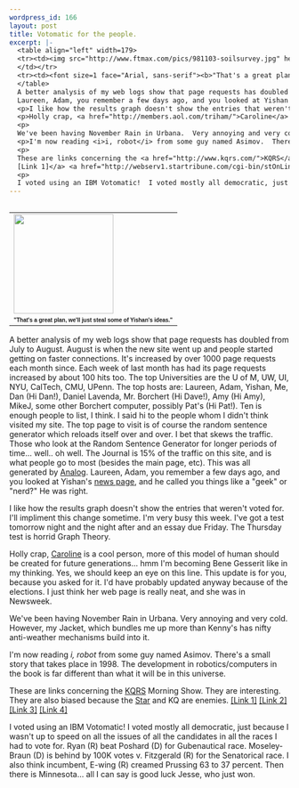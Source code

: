 ```yaml
--- 
wordpress_id: 166
layout: post
title: Votomatic for the people.
excerpt: |-
  <table align="left" width=179>
  <tr><td><img src="http://www.ftmax.com/pics/981103-soilsurvey.jpg" height="179" width="179">
  </td></tr>
  <tr><td><font size=1 face="Arial, sans-serif"><b>"That's a great plan, we'll just steal some of Yishan's ideas."</b></font></td></tr>
  </table>
  A better analysis of my web logs show that page requests has doubled from July to August.  August is when the new site went up and people started getting on faster connections.  It's increased by over 1000 page requests each month since.  Each week of last month has had its page requests increased by about 100 hits too.  The top Universities are the U of M, UW, UI, NYU, CalTech, CMU, UPenn.  The top hosts are: Laureen, Adam, Yishan, Me, Dan (Hi Dan!), Daniel Lavenda, Mr. Borchert (Hi Dave!), Amy (Hi Amy), MikeJ,  some other Borchert computer, possibly Pat's (Hi Pat!).  Ten is enough people to list, I think.  I said hi to the people whom I didn't think visited my site.  The top page to visit is of course the random sentence generator which reloads itself over and over.  I bet that skews the traffic.  Those who look at the Random Sentence Generator for longer periods of time... well.. oh well.  The Journal is 15% of the traffic on this site, and is what people go to most (besides the main page, etc).  This was all generated by <a href="http://www.statslab.cam.ac.uk/~sret1/analog/">Analog</a>.
  Laureen, Adam, you remember a few days ago, and you looked at Yishan's <a href="http://www.contrib.andrew.cmu.edu/~ywong/news/">news page</a>, and he called you things like a "geek" or "nerd?"  He was right. 
  <p>I like how the results graph doesn't show the entries that weren't voted for.  I'll impliment this change sometime.  I'm very busy this week.  I've got a test tomorrow night and the night after and an essay due Friday.  The Thursday test is horrid Graph Theory.
  <p>Holly crap, <a href="http://members.aol.com/triham/">Caroline</a> is a cool person, more of this model of human should be created for future generations... hmm I'm becoming Bene Gesserit like in my thinking.  Yes, we should keep an eye on this line.  This update is for you, because you asked for it.  I'd have probably updated anyway because of the elections.  I just think her web page is really neat, and she was in Newsweek.
  <p>
  We've been having November Rain in Urbana.  Very annoying and very cold.  However, my Jacket, which bundles me up more than Kenny's has nifty anti-weather mechanisms build into it.
  <p>I'm now reading <i>i, robot</i> from some guy named Asimov.  There's a small story that takes place in 1998.  The development in robotics/computers in the book is far different than what it will be in this universe.  
  <p>
  These are links concerning the <a href="http://www.kqrs.com/">KQRS</a> Morning Show</a>.  They are interesting.  They are also biased because the <a href="http://www.startribune.com/">Star</a> and KQ are enemies.  <a href="http://webserv1.startribune.com/cgi-bin/stOnLine/article?thisSlug=ODE01&date=01-Nov-98&word=kqrs">
  [Link 1]</a> <a href="http://webserv1.startribune.com/cgi-bin/stOnLine/article?thisSlug=KQRS03&date=03-Nov-98&word=kqrs">[Link 2]</a> <a href="http://webserv1.startribune.com/cgi-bin/stOnLine/article?thisSlug=1103PM-MN--KQRSAPOLO&date=03-Nov-98&word=kqrs">[Link 3]</a> <a href="http://webserv1.startribune.com/cgi-bin/stOnLine/article?thisSlug=KQRS31&date=31-Oct-98&word=kqrs">[Link 4]</a>
  <p>
  I voted using an IBM Votomatic!  I voted mostly all democratic, just because I wasn't up to speed on all the issues of all the candidates in all the races I had to vote for.  Ryan (R) beat Poshard (D) for Gubenautical race.  Moseley-Braun (D) is behind by 100K votes v. Fitzgerald (R) for the Senatorical race.  I also think incumbent, E-wing (R) creamed Prussing 63 to 37 percent.  Then there is Minnesota... all I can say is good luck Jesse, who just won.
---
```

<table align="left" width=179>
<tr><td><img src="http://www.ftmax.com/pics/981103-soilsurvey.jpg" height="179" width="179">
</td></tr>
<tr><td><font size=1 face="Arial, sans-serif"><b>"That's a great plan, we'll just steal some of Yishan's ideas."</b></font></td></tr>
</table>
A better analysis of my web logs show that page requests has doubled from July to August.  August is when the new site went up and people started getting on faster connections.  It's increased by over 1000 page requests each month since.  Each week of last month has had its page requests increased by about 100 hits too.  The top Universities are the U of M, UW, UI, NYU, CalTech, CMU, UPenn.  The top hosts are: Laureen, Adam, Yishan, Me, Dan (Hi Dan!), Daniel Lavenda, Mr. Borchert (Hi Dave!), Amy (Hi Amy), MikeJ,  some other Borchert computer, possibly Pat's (Hi Pat!).  Ten is enough people to list, I think.  I said hi to the people whom I didn't think visited my site.  The top page to visit is of course the random sentence generator which reloads itself over and over.  I bet that skews the traffic.  Those who look at the Random Sentence Generator for longer periods of time... well.. oh well.  The Journal is 15% of the traffic on this site, and is what people go to most (besides the main page, etc).  This was all generated by <a href="http://www.statslab.cam.ac.uk/~sret1/analog/">Analog</a>.
Laureen, Adam, you remember a few days ago, and you looked at Yishan's <a href="http://www.contrib.andrew.cmu.edu/~ywong/news/">news page</a>, and he called you things like a "geek" or "nerd?"  He was right. 
<p>I like how the results graph doesn't show the entries that weren't voted for.  I'll impliment this change sometime.  I'm very busy this week.  I've got a test tomorrow night and the night after and an essay due Friday.  The Thursday test is horrid Graph Theory.
<p>Holly crap, <a href="http://members.aol.com/triham/">Caroline</a> is a cool person, more of this model of human should be created for future generations... hmm I'm becoming Bene Gesserit like in my thinking.  Yes, we should keep an eye on this line.  This update is for you, because you asked for it.  I'd have probably updated anyway because of the elections.  I just think her web page is really neat, and she was in Newsweek.
<p>
We've been having November Rain in Urbana.  Very annoying and very cold.  However, my Jacket, which bundles me up more than Kenny's has nifty anti-weather mechanisms build into it.
<p>I'm now reading <i>i, robot</i> from some guy named Asimov.  There's a small story that takes place in 1998.  The development in robotics/computers in the book is far different than what it will be in this universe.  
<p>
These are links concerning the <a href="http://www.kqrs.com/">KQRS</a> Morning Show</a>.  They are interesting.  They are also biased because the <a href="http://www.startribune.com/">Star</a> and KQ are enemies.  <a href="http://webserv1.startribune.com/cgi-bin/stOnLine/article?thisSlug=ODE01&date=01-Nov-98&word=kqrs">
[Link 1]</a> <a href="http://webserv1.startribune.com/cgi-bin/stOnLine/article?thisSlug=KQRS03&date=03-Nov-98&word=kqrs">[Link 2]</a> <a href="http://webserv1.startribune.com/cgi-bin/stOnLine/article?thisSlug=1103PM-MN--KQRSAPOLO&date=03-Nov-98&word=kqrs">[Link 3]</a> <a href="http://webserv1.startribune.com/cgi-bin/stOnLine/article?thisSlug=KQRS31&date=31-Oct-98&word=kqrs">[Link 4]</a>
<p>
I voted using an IBM Votomatic!  I voted mostly all democratic, just because I wasn't up to speed on all the issues of all the candidates in all the races I had to vote for.  Ryan (R) beat Poshard (D) for Gubenautical race.  Moseley-Braun (D) is behind by 100K votes v. Fitzgerald (R) for the Senatorical race.  I also think incumbent, E-wing (R) creamed Prussing 63 to 37 percent.  Then there is Minnesota... all I can say is good luck Jesse, who just won.
